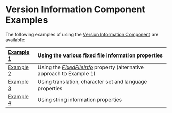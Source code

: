 # Version Information Component Examples #

The following examples of using the [Version Information Component](VersionInformationComponent.md) are available:

| [Example 1](VerInfoExample1.md) | Using the various fixed file information properties |
|:--------------------------------|:----------------------------------------------------|
| [Example 2](VerInfoExample2.md) | Using the _[FixedFileInfo](TPJVersionInfoFixedFileInfo.md)_ property (alternative approach to Example 1) |
| [Example 3](VerInfoExample3.md) | Using translation, character set and language properties |
| [Example 4](VerInfoExample4.md) | Using string information properties |